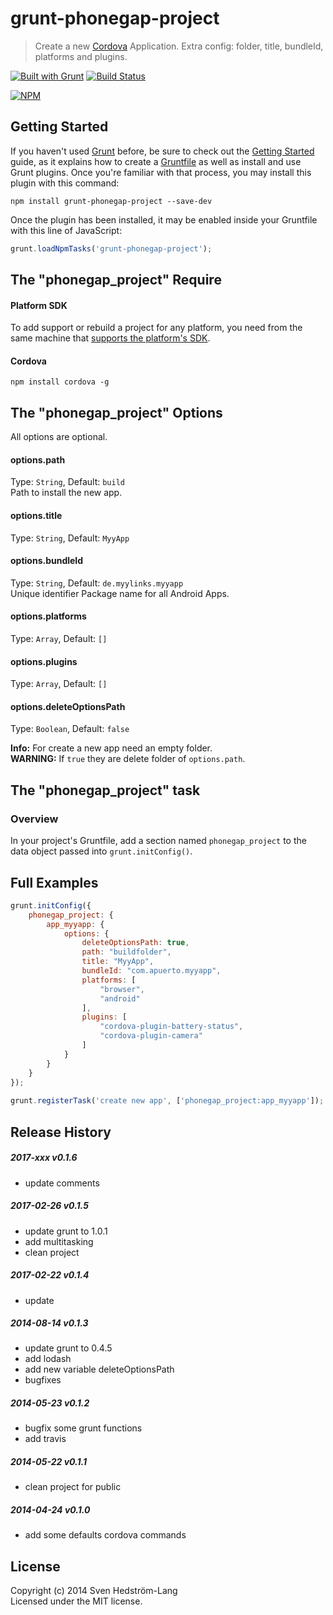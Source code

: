 # grunt-phonegap-project

> Create a new [Cordova](http://cordova.apache.org) Application. Extra config: folder, title, bundleId, platforms and plugins.

[![Built with Grunt](https://cdn.gruntjs.com/builtwith.png)](http://gruntjs.com/) [![Build Status](https://api.travis-ci.org/CoHyper/grunt-phonegap-project.svg?branch=master)](https://travis-ci.org/CoHyper/grunt-phonegap-project)

[![NPM](https://nodei.co/npm/grunt-phonegap-project.png?downloads=true)](https://nodei.co/npm/grunt-phonegap-project/)


## Getting Started

If you haven't used [Grunt](http://gruntjs.com/) before, be sure to check out the [Getting Started](http://gruntjs.com/getting-started) guide, as it explains how to create a [Gruntfile](http://gruntjs.com/sample-gruntfile) as well as install and use Grunt plugins. Once you're familiar with that process, you may install this plugin with this command:

```shell
npm install grunt-phonegap-project --save-dev
```

Once the plugin has been installed, it may be enabled inside your Gruntfile with this line of JavaScript:

```js
grunt.loadNpmTasks('grunt-phonegap-project');
```

## The "phonegap_project" Require

#### Platform SDK
To add support or rebuild a project for any platform, you need from the same machine that [supports the platform's SDK](http://cordova.apache.org/docs/en/latest/guide/cli/index.html).

#### Cordova
```shell
npm install cordova -g
```

## The "phonegap_project" Options
All options are optional.

#### options.path
Type: `String`, Default: `build`<br />
Path to install the new app.

#### options.title
Type: `String`, Default: `MyyApp`

#### options.bundleId
Type: `String`, Default: `de.myylinks.myyapp`<br />
Unique identifier Package name for all Android Apps.

#### options.platforms
Type: `Array`, Default: `[]`

#### options.plugins
Type: `Array`, Default: `[]`

#### options.deleteOptionsPath
Type: `Boolean`, Default: `false`

<b>Info:</b> For create a new app need an empty folder.<br />
<b>WARNING:</b> If `true` they are delete folder of `options.path`.


## The "phonegap_project" task

### Overview
In your project's Gruntfile, add a section named `phonegap_project` to the data object passed into `grunt.initConfig()`.


## Full Examples
```js
grunt.initConfig({
	phonegap_project: {
		app_myyapp: {
			options: {
				deleteOptionsPath: true,
				path: "buildfolder",
				title: "MyyApp",
				bundleId: "com.apuerto.myyapp",
				platforms: [
					"browser",
					"android"
				],
				plugins: [
					"cordova-plugin-battery-status",
					"cordova-plugin-camera"
				]
			}
		}
	}
});
	
grunt.registerTask('create new app', ['phonegap_project:app_myyapp']);
```


## Release History

##### 2017-xxx v0.1.6
* update comments

##### 2017-02-26 v0.1.5
* update grunt to 1.0.1
* add multitasking
* clean project

##### 2017-02-22 v0.1.4
* update

##### 2014-08-14 v0.1.3
* update grunt to 0.4.5
* add lodash
* add new variable deleteOptionsPath
* bugfixes

##### 2014-05-23 v0.1.2
* bugfix some grunt functions
* add travis

##### 2014-05-22 v0.1.1
* clean project for public

##### 2014-04-24 v0.1.0
* add some defaults cordova commands

## License
Copyright (c) 2014 Sven Hedström-Lang<br />
Licensed under the MIT license.
